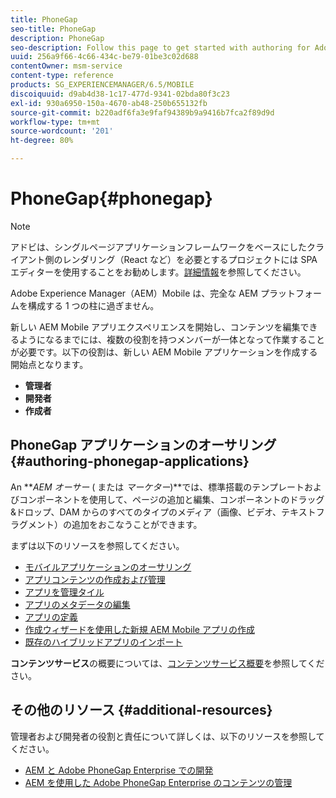 ```yaml
---
title: PhoneGap
seo-title: PhoneGap
description: PhoneGap
seo-description: Follow this page to get started with authoring for Adobe PhoneGap Enterprise in AEM.
uuid: 256a9f66-4c66-434c-be79-01be3c02d688
contentOwner: msm-service
content-type: reference
products: SG_EXPERIENCEMANAGER/6.5/MOBILE
discoiquuid: d9ab4d38-1c17-477d-9341-02bda80f3c23
exl-id: 930a6950-150a-4670-ab48-250b655132fb
source-git-commit: b220adf6fa3e9faf94389b9a9416b7fca2f89d9d
workflow-type: tm+mt
source-wordcount: '201'
ht-degree: 80%

---
```


# PhoneGap{#phonegap}

>[!NOTE]
>
>アドビは、シングルページアプリケーションフレームワークをベースにしたクライアント側のレンダリング（React など）を必要とするプロジェクトには SPA エディターを使用することをお勧めします。[詳細情報](/help/sites-developing/spa-overview.md)を参照してください。

Adobe Experience Manager（AEM）Mobile は、完全な AEM プラットフォームを構成する 1 つの柱に過ぎません。

新しい AEM Mobile アプリエクスペリエンスを開始し、コンテンツを編集できるようになるまでには、複数の役割を持つメンバーが一体となって作業することが必要です。以下の役割は、新しい AEM Mobile アプリケーションを作成する開始点となります。

* **管理者**
* **開発者**
* **作成者**

## PhoneGap アプリケーションのオーサリング {#authoring-phonegap-applications}

An ***AEM オーサー* ( または *マーケター*)**では、標準搭載のテンプレートおよびコンポーネントを使用して、ページの追加と編集、コンポーネントのドラッグ&amp;ドロップ、DAM からのすべてのタイプのメディア（画像、ビデオ、テキストフラグメント）の追加をおこなうことができます。

まずは以下のリソースを参照してください。

* [モバイルアプリケーションのオーサリング](/help/mobile/phonegap-authoring-apps.md)
* [アプリコンテンツの作成および管理](/help/mobile/phonegap-manage-app-content.md)
* [アプリを管理タイル](/help/mobile/phonegap-app-details-tile.md)
* [アプリのメタデータの編集](/help/mobile/phonegap-editmetadata.md)
* [アプリの定義](/help/mobile/phonegap-app-definitions.md)
* [作成ウィザードを使用した新規 AEM Mobile アプリの作成](/help/mobile/phonegap-create-new-app.md)
* [既存のハイブリッドアプリのインポート](/help/mobile/phonegap-adding-content-to-imported-app.md)

**コンテンツサービス**&#x200B;の概要については、[コンテンツサービス概要](/help/mobile/develop-content-as-a-service.md)を参照してください。

## その他のリソース {#additional-resources}

管理者および開発者の役割と責任について詳しくは、以下のリソースを参照してください。

* [AEM と Adobe PhoneGap Enterprise での開発](/help/mobile/developing-in-phonegap.md)
* [AEM を使用した Adobe PhoneGap Enterprise のコンテンツの管理](/help/mobile/administer-phonegap.md)
